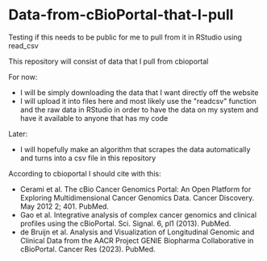 # Data-from-cBioPortal-that-I-pull
Testing if this needs to be public for me to pull from it in RStudio using read_csv

This repository will consist of data that I pull from cbioportal

For now: 
- I will be simply downloading the data that I want directly off the website
- I will upload it into files here and most likely use the "readcsv" function and the raw data in RStudio in order to have the data on my system and have it available to anyone that has my code

Later: 
- I will hopefully make an algorithm that scrapes the data automatically and turns into a csv file in this repository


According to cbioportal I should cite with this: 
- Cerami et al. The cBio Cancer Genomics Portal: An Open Platform for Exploring Multidimensional Cancer Genomics Data. Cancer Discovery. May 2012 2; 401. PubMed.
- Gao et al. Integrative analysis of complex cancer genomics and clinical profiles using the cBioPortal. Sci. Signal. 6, pl1 (2013). PubMed.
- de Bruijn et al. Analysis and Visualization of Longitudinal Genomic and Clinical Data from the AACR Project GENIE Biopharma Collaborative in cBioPortal. Cancer Res (2023). PubMed.
